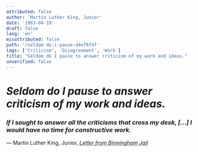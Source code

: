```yaml
---
attributed: false
author: 'Martin Luther King, Junior'
date: '1963-04-19'
draft: false
lang: 'en'
misattributed: false
path: '/seldom-do-i-pause-d4ef6f4f'
tags: ['Criticism', 'Disagreement', 'Work']
title: "Seldom do I pause to answer criticism of my work and ideas."
unverified: false
---
```


# *Seldom do I pause to answer criticism of my work and ideas.*
### *If I sought to answer all the criticisms that cross my desk, [...] I would have no time for constructive work.*
&mdash; Martin Luther King, Junior, <cite><em><abbr title="ISBN-13: 9780241339466">Letter from Birmingham Jail</abbr></em></cite>